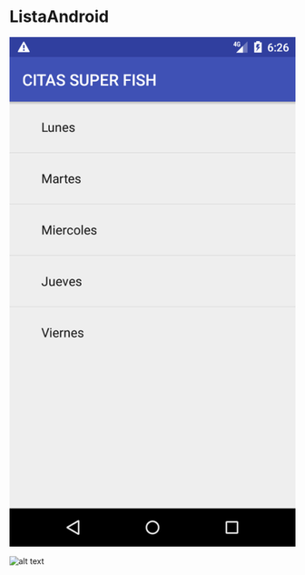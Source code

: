 # ListaAndroid


![alt text](https://github.com/aaronjazhiel/ListaAndroid/blob/master/lista.png)


![alt text](https://github.com/aaronjazhiel/MiEdadCanina/blob/master/adaptador.png)
